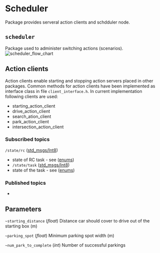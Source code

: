 # Scheduler
Package provides serveral action clients and schdduler node.

## `scheduler`
Package used to administer switching actions (scenarios).
![scheduler_flow_chart](https://user-images.githubusercontent.com/26739110/75875922-f28e7280-5e14-11ea-848b-db97cc750ab8.PNG)

## Action clients
Action clients enable starting and stopping action servers placed in other packages.
Common methods for action clients have been implemented as interface class in file `client_interface.h`.
In current implementation following clients are used:
* starting_action_client
* drive_action_client
* search_ation_client
* park_action_client
* intersection_action_client

### Subscribed topics
`/state/rc` ([std_msgs/Int8](http://docs.ros.org/kinetic/api/std_msgs/html/msg/Int8.html))
- state of RC task - see ([enums](./../../Shared/custom_msgs/include/custom_msgs/rc_enum.h))
-  `/state/task` ([std_msgs/Int8](https://docs.ros.org/api/std_msgs/html/msg/Int8.html))
  - state of the task - see ([enums](./../../Shared/custom_msgs/include/custom_msgs/task_enum.h))
### Published topics
-

## Parameters
`~starting_distance` (*float*)
Distance car should cover to drive out of the starting box (m)

`~parking_spot` (*float*)
Minimum parking spot width (m)

`~num_park_to_complete` (*int*)
Number of successful parkings
